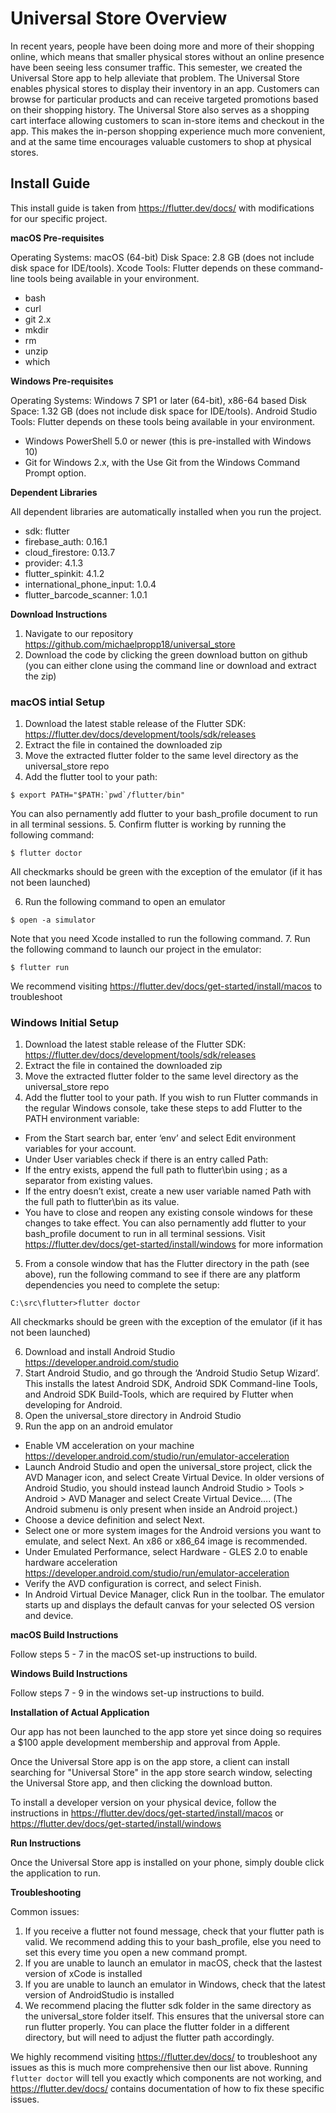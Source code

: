 # Universal Store Overview

In recent years, people have been doing more and more of their shopping online, which means that smaller physical stores without an online presence have been seeing less consumer traffic. This semester, we created the Universal Store app to help alleviate that problem. The Universal Store enables physical stores to display their inventory in an app. Customers can browse for particular products and can receive targeted promotions based on their shopping history. The Universal Store also serves as a shopping cart interface allowing customers to scan in-store items and checkout in the app. This makes the in-person shopping experience much more convenient, and at the same time encourages valuable customers to shop at physical stores.

## Install Guide

This install guide is taken from https://flutter.dev/docs/ with modifications for our specific project.

**macOS Pre-requisites**

Operating Systems: macOS (64-bit)
Disk Space: 2.8 GB (does not include disk space for IDE/tools).
Xcode
Tools: Flutter depends on these command-line tools being available in your environment.
- bash
- curl
- git 2.x
- mkdir
- rm
- unzip
- which

**Windows Pre-requisites**

Operating Systems: Windows 7 SP1 or later (64-bit), x86-64 based
Disk Space: 1.32 GB (does not include disk space for IDE/tools).
Android Studio
Tools: Flutter depends on these tools being available in your environment.
- Windows PowerShell 5.0 or newer (this is pre-installed with Windows 10)
- Git for Windows 2.x, with the Use Git from the Windows Command Prompt option.


**Dependent Libraries** 

All dependent libraries are automatically installed when you run the project. 
- sdk: flutter
- firebase_auth: 0.16.1
- cloud_firestore: 0.13.7
- provider: 4.1.3
- flutter_spinkit: 4.1.2
- international_phone_input: 1.0.4
- flutter_barcode_scanner: 1.0.1

**Download Instructions**

1. Navigate to our repository https://github.com/michaelpropp18/universal_store
2. Download the code by clicking the green download button on github (you can either clone using the command line or download and extract the zip)

### macOS intial Setup

1. Download the latest stable release of the Flutter SDK: https://flutter.dev/docs/development/tools/sdk/releases
2. Extract the file in contained the downloaded zip
3. Move the extracted flutter folder to the same level directory as the universal_store repo
4. Add the flutter tool to your path:
```
$ export PATH="$PATH:`pwd`/flutter/bin"
```
You can also pernamently add flutter to your bash_profile document to run in all terminal sessions. 
5. Confirm flutter is working by running the following command:
```
$ flutter doctor
```
All checkmarks should be green with the exception of the emulator (if it has not been launched)

6. Run the following command to open an emulator
```
$ open -a simulator
```
Note that you need Xcode installed to run the following command.
7. Run the following command to launch our project in the emulator:
```
$ flutter run
```
We recommend visiting https://flutter.dev/docs/get-started/install/macos to troubleshoot



### Windows Initial Setup

1. Download the latest stable release of the Flutter SDK: https://flutter.dev/docs/development/tools/sdk/releases
2. Extract the file in contained the downloaded zip
3. Move the extracted flutter folder to the same level directory as the universal_store repo
4. Add the flutter tool to your path. If you wish to run Flutter commands in the regular Windows console, take these steps to add Flutter to the PATH environment variable:

- From the Start search bar, enter ‘env’ and select Edit environment variables for your account.
- Under User variables check if there is an entry called Path:
- If the entry exists, append the full path to flutter\bin using ; as a separator from existing values.
- If the entry doesn’t exist, create a new user variable named Path with the full path to flutter\bin as its value.
- You have to close and reopen any existing console windows for these changes to take effect.
You can also pernamently add flutter to your bash_profile document to run in all terminal sessions. Visit https://flutter.dev/docs/get-started/install/windows for more information
5. From a console window that has the Flutter directory in the path (see above), run the following command to see if there are any platform dependencies you need to complete the setup:
```
C:\src\flutter>flutter doctor
```
All checkmarks should be green with the exception of the emulator (if it has not been launched)

6. Download and install Android Studio https://developer.android.com/studio
7. Start Android Studio, and go through the ‘Android Studio Setup Wizard’. This installs the latest Android SDK, Android SDK Command-line Tools, and Android SDK Build-Tools, which are required by Flutter when developing for Android.
8. Open the universal_store directory in Android Studio
9. Run the app on an android emulator
- Enable VM acceleration on your machine https://developer.android.com/studio/run/emulator-acceleration
- Launch Android Studio and open the universal_store project, click the AVD Manager icon, and select Create Virtual Device. In older versions of Android Studio, you should instead launch Android Studio > Tools > Android > AVD Manager and select Create Virtual Device…. (The Android submenu is only present when inside an Android project.)
- Choose a device definition and select Next.
- Select one or more system images for the Android versions you want to emulate, and select Next. An x86 or x86_64 image is recommended.
- Under Emulated Performance, select Hardware - GLES 2.0 to enable hardware acceleration https://developer.android.com/studio/run/emulator-acceleration
- Verify the AVD configuration is correct, and select Finish.
- In Android Virtual Device Manager, click Run in the toolbar. The emulator starts up and displays the default canvas for your selected OS version and device.

**macOS Build Instructions**

Follow steps 5 - 7 in the macOS set-up instructions to build.

**Windows Build Instructions**

Follow steps 7 - 9 in the windows set-up instructions to build. 

**Installation of Actual Application**

Our app has not been launched to the app store yet since doing so requires a $100 apple development membership and approval from Apple. 

Once the Universal Store app is on the app store, a client can install searching for "Universal Store" in the app store search window, selecting the Universal Store app, and then clicking the download button. 

To install a developer version on your physical device, follow the instructions in https://flutter.dev/docs/get-started/install/macos or https://flutter.dev/docs/get-started/install/windows

**Run Instructions**

Once the Universal Store app is installed on your phone, simply double click the application to run. 

**Troubleshooting**

Common issues:

1. If you receive a flutter not found message, check that your flutter path is valid. We recommend adding this to your bash_profile, else you need to set this every time you open a new command prompt.
2. If you are unable to launch an emulator in macOS, check that the lastest version of xCode is installed
3. If you are unable to launch an emulator in Windows, check that the latest version of AndroidStudio is installed
4. We recommend placing the flutter sdk folder in the same directory as the universal_store folder itself. This ensures that the universal store can run flutter properly. You can place the flutter folder in a different directory, but will need to adjust the flutter path accordingly. 

We highly recommend visiting https://flutter.dev/docs/ to troubleshoot any issues as this is much more comprehensive then our list above. Running ```flutter doctor``` will tell you exactly which components are not working, and https://flutter.dev/docs/  contains documentation of how to fix these specific issues.



